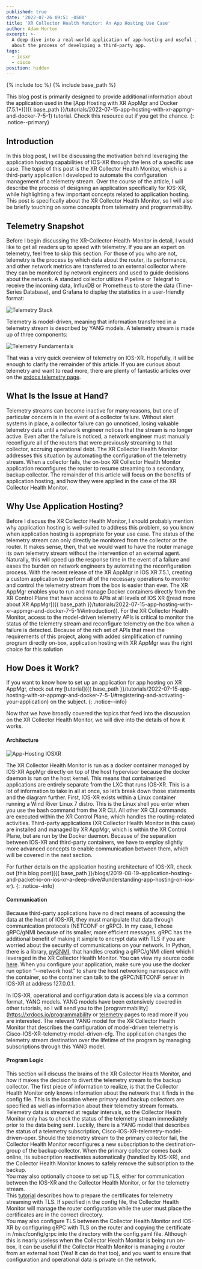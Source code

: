 ```yaml
---
published: true
date: '2022-07-26 09:51 -0500'
title: 'XR Collector Health Monitor: An App Hosting Use Case'
author: Adam Horton
excerpt: >-
  A deep dive into a real-world application of app-hosting and useful insights
  about the process of developing a third-party app.
tags:
  - iosxr
  - cisco
position: hidden
---
```

{% include toc %}
{% include base_path %}

This blog post is primarily designed to provide additional information about the application used in the [App Hosting with XR AppMgr and Docker (7.5.1+)]({{ base_path }}/tutorials/2022-07-15-app-hosting-with-xr-appmgr-and-docker-7-5-1) tutorial. Check this resource out if you get the chance.
{: .notice--primary}

## Introduction
In this blog post, I will be discussing the motivation behind leveraging the application hosting capabilities of IOS-XR through the lens of a specific use case. The topic of this post is the XR Collector Health Monitor, which is a third-party application I developed to automate the configuration management of a telemetry stream. Over the course of the article, I will describe the process of designing an application specifically for IOS-XR, while highlighting a few important concepts related to application hosting. This post is specifically about the XR Collector Health Monitor, so I will also be briefly touching on some concepts from telemetry and programmability. 

## Telemetry Snapshot
Before I begin discussing the XR-Collector-Health-Monitor in detail, I would like to get all readers up to speed with telemetry. If you are an expert on telemetry, feel free to skip this section. For those of you who are not, telemetry is the process by which data about the router, its performance, and other network metrics are transferred to an external collector where they can be monitored by network engineers and used to guide decisions about the network. A standard collector utilizes Pipeline or Telegraf to receive the incoming data, InfluxDB or Prometheus to store the data (Time-Series Database), and Grafana to display the statistics in a user-friendly format:

![Telemetry Stack](https://xrdocs.github.io/xrdocs-images/assets/blog-images/telemetry-stack.jpg)

Telemetry is model-driven, meaning that information transferred in a telemetry stream is described by YANG models. A telemetry stream is made up of three components:

![Telemetry Fundamentals](https://xrdocs.github.io/xrdocs-images/assets/blog-images/telemetry-fundamentals.jpg)

That was a very quick overview of telemetry on IOS-XR. Hopefully, it will be enough to clarify the remainder of this article. If you are curious about telemetry and want to read more, there are plenty of fantastic articles over on the [xrdocs telemetry page](https://xrdocs.io/telemetry).

## What Is the Issue at Hand?
Telemetry streams can become inactive for many reasons, but one of particular concern is in the event of a collector failure. Without alert systems in place, a collector failure can go unnoticed, losing valuable telemetry data until a network engineer notices that the stream is no longer active. Even after the failure is noticed, a network engineer must manually reconfigure all of the routers that were previously streaming to that collector, accruing operational debt. The XR Collector Health Monitor addresses this situation by automating the configuration of the telemetry stream. When a collector fails, the on-box XR Collector Health Monitor application reconfigures the router to resume streaming to a secondary, backup collector. The remainder of this article will focus on the benefits of application hosting, and how they were applied in the case of the XR Collector Health Monitor.

## Why Use Application Hosting?
Before I discuss the XR Collector Health Monitor, I should probably mention why application hosting is well-suited to address this problem, so you know when application hosting is appropriate for your use case. The status of the telemetry stream can only directly be monitored from the collector or the router. It makes sense, then, that we would want to have the router manage its own telemetry stream without the intervention of an external agent. Naturally, this will speed up the response time in the event of a failure and eases the burden on network engineers by automating the reconfiguration process. With the recent release of the XR AppMgr in IOS XR 7.5.1, creating a custom application to perform all of the necessary operations to monitor and control the telemetry stream from the box is easier than ever. The XR AppMgr enables you to run and manage Docker containers directly from the XR Control Plane that have access to APIs at all levels of IOS XR ([read more about XR AppMgr]({{ base_path }}/tutorials/2022-07-15-app-hosting-with-xr-appmgr-and-docker-7-5-1/#introduction)). For the XR Collector Health Monitor, access to the model-driven telemetry APIs is critical to monitor the status of the telemetry stream and reconfigure telemetry on the box when a failure is detected. Because of the rich set of APIs that meet the requirements of this project, along with added simplification of running program directly on-box, application hosting with XR AppMgr was the right choice for this solution

## How Does it Work?
If you want to know how to set up an application for app hosting on XR AppMgr, check out my [tutorial]({{ base_path }}/tutorials/2022-07-15-app-hosting-with-xr-appmgr-and-docker-7-5-1/#registering-and-activating-your-application) on the subject. 
{: .notice--info}

Now that we have broadly covered the topics that feed into the discussion on the XR Collector Health Monitor, we will dive into the details of how it works.

#### Architecture
![App-Hosting IOSXR](https://xrdocs.github.io/xrdocs-images/assets/blog-images/app-hosting-iosxr.jpg)

The XR Collector Health Monitor is run as a docker container managed by IOS-XR AppMgr directly on top of the host hypervisor because the docker daemon is run on the host kernel. This means that containerized applications are entirely separate from the LXC that runs IOS-XR. This is a lot of information to take in all at once, so let’s break down those statements and the diagram further. First, IOS-XR exists within a Linux container running a Wind River Linux 7 distro. This is the Linux shell you enter when you use the bash command from the XR CLI. All other XR CLI commands are executed within the XR Control Plane, which handles the routing-related activities. Third-party applications (XR Collector Health Monitor in this case) are installed and managed by XR AppMgr, which is within the XR Control Plane, but are run by the Docker daemon. Because of the separation between IOS-XR and third-party containers, we have to employ slightly more advanced concepts to enable communication between them, which will be covered in the next section.

For further details on the application hosting architecture of IOS-XR, check out [this blog post]({{ base_path }}/blogs/2019-08-19-application-hosting-and-packet-io-on-ios-xr-a-deep-dive/#understanding-app-hosting-on-ios-xr).
{: .notice--info}

#### Communication
Because third-party applications have no direct means of accessing the data at the heart of IOS-XR, they must manipulate that data through communication protocols (NETCONF or gRPC). In my case, I chose gRPC/gNMI because of its smaller, more efficient messages. gRPC has the additional benefit of making it simple to encrypt data with TLS if you are worried about the security of communications on your network. In Python, there is a library, [pyGNMI](https://github.com/akarneliuk/pygnmi), that handles creating a gRPC/gNMI client which I leveraged in the XR Collector Health Monitor. You can view my source code [here](https://github.com/adhorton-cisco/xr-collector-health-monitor/blob/main/src/gnmi_config.py). When you configure your application, make sure you use the docker run option “--network host” to share the host networking namespace with the container, so the container can talk to the gRPC/NETCONF server in IOS-XR at address 127.0.0.1.  

In IOS-XR, operational and configuration data is accessible via a common format, YANG models. YANG models have been extensively covered in other tutorials, so I will send you to the [programmability](https://xrdocs.io/programmability or [telemetry](https://xrdocs.io/telemetry) pages to read more if you are interested. The relevant YANG model for the XR Collector Health Monitor that describes the configuration of model-driven telemetry is Cisco-IOS-XR-telemetry-model-driven-cfg. The application changes the telemetry stream destination over the lifetime of the program by managing subscriptions through this YANG model.

#### Program Logic
This section will discuss the brains of the XR Collector Health Monitor, and how it makes the decision to divert the telemetry stream to the backup collector. The first piece of information to realize, is that the Collector Health Monitor only knows information about the network that it finds in the config file. This is the location where primary and backup collectors are specified as well as information about their telemetry stream formats.  
Telemetry data is streamed at regular intervals, so the Collector Health Monitor only has to check the status of the telemetry stream immediately prior to the data being sent. Luckily, there is a YANG model that describes the status of a telemetry subscription, Cisco-IOS-XR-telemetry-model-driven-oper. Should the telemetry stream to the primary collector fail, the Collector Health Monitor reconfigures a new subscription to the destination-group of the backup collector. When the primary collector comes back online, its subscription reactivates automatically (handled by IOS-XR), and the Collector Health Monitor knows to safely remove the subscription to the backup.  
You may also optionally choose to set up TLS, either for communication between the IOS-XR and the Collector Health Monitor, or for the telemetry stream.  
This [tutorial](https://xrdocs.io/telemetry/tutorials/2017-05-08-pipeline-with-grpc/#grpc-dialout-with-tls) describes how to prepare the certificates for telemetry streaming with TLS. If specified in the config file, the Collector Health Monitor will manage the router configuration while the user must place the certificates are in the correct directory.  
You may also configure TLS between the Collector Health Monitor and IOS-XR by configuring gRPC with TLS on the router and copying the certificate in /misc/config/grpc into the directory with the config.yaml file. Although this is nearly useless when the Collector Health Monitor is being run on-box, it can be useful if the Collector Health Monitor is managing a router from an external host (Yes! It can do that too), and you want to ensure that configuration and operational data is private on the network.








